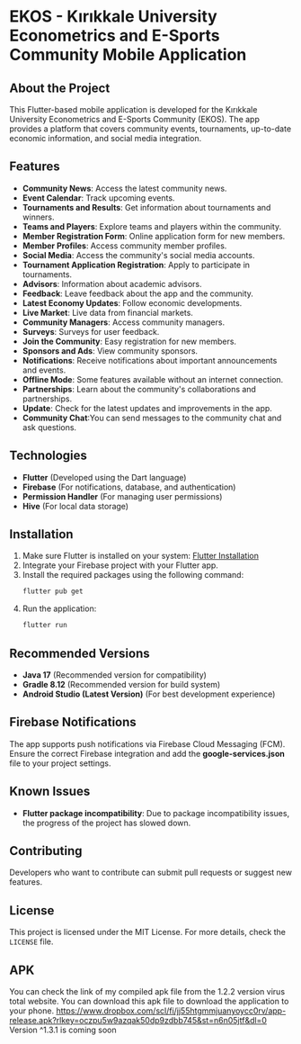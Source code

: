 # EKOS - Kırıkkale University Econometrics and E-Sports Community Mobile Application

## About the Project

This Flutter-based mobile application is developed for the Kırıkkale University Econometrics and E-Sports Community (EKOS). The app provides a platform that covers community events, tournaments, up-to-date economic information, and social media integration.

## Features

- **Community News**: Access the latest community news.
- **Event Calendar**: Track upcoming events.
- **Tournaments and Results**: Get information about tournaments and winners.
- **Teams and Players**: Explore teams and players within the community.
- **Member Registration Form**: Online application form for new members.
- **Member Profiles**: Access community member profiles.
- **Social Media**: Access the community's social media accounts.
- **Tournament Application Registration**: Apply to participate in tournaments.
- **Advisors**: Information about academic advisors.
- **Feedback**: Leave feedback about the app and the community.
- **Latest Economy Updates**: Follow economic developments.
- **Live Market**: Live data from financial markets.
- **Community Managers**: Access community managers.
- **Surveys**: Surveys for user feedback.
- **Join the Community**: Easy registration for new members.
- **Sponsors and Ads**: View community sponsors.
- **Notifications**: Receive notifications about important announcements and events.
- **Offline Mode**: Some features available without an internet connection.
- **Partnerships**: Learn about the community's collaborations and partnerships.
- **Update**: Check for the latest updates and improvements in the app.
- **Community Chat**:You can send messages to the community chat and ask questions.

## Technologies

- **Flutter** (Developed using the Dart language)
- **Firebase** (For notifications, database, and authentication)
- **Permission Handler** (For managing user permissions)
- **Hive** (For local data storage)

## Installation

1. Make sure Flutter is installed on your system: [Flutter Installation](https://flutter.dev/docs/get-started/install)
2. Integrate your Firebase project with your Flutter app.
3. Install the required packages using the following command:
   ```bash
   flutter pub get
   ```
4. Run the application:
   ```bash
   flutter run
   ```

## Recommended Versions

- **Java 17** (Recommended version for compatibility)
- **Gradle 8.12** (Recommended version for build system)
- **Android Studio (Latest Version)** (For best development experience)

## Firebase Notifications

The app supports push notifications via Firebase Cloud Messaging (FCM). Ensure the correct Firebase integration and add the **google-services.json** file to your project settings.

## Known Issues  
- **Flutter package incompatibility**: Due to package incompatibility issues, the progress of the project has slowed down.  

## Contributing

Developers who want to contribute can submit pull requests or suggest new features.

## License

This project is licensed under the MIT License. For more details, check the `LICENSE` file.

## APK

You can check the link of my compiled apk file from the 1.2.2 version virus total website. You can download this apk file to download the application to your phone. https://www.dropbox.com/scl/fi/jj55htgmmjuanyoycc0rv/app-release.apk?rlkey=oczpu5w9azqak50dp9zdbb745&st=n6n05jtf&dl=0
Version ^1.3.1 is coming soon
